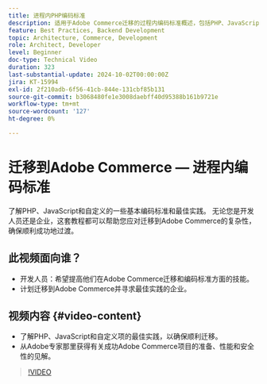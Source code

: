 ```yaml
---
title: 进程内PHP编码标准
description: 适用于Adobe Commerce迁移的过程内编码标准概述，包括PHP、JavaScript和自定义的最佳实践。
feature: Best Practices, Backend Development
topic: Architecture, Commerce, Development
role: Architect, Developer
level: Beginner
doc-type: Technical Video
duration: 323
last-substantial-update: 2024-10-02T00:00:00Z
jira: KT-15994
exl-id: 2f210adb-6f56-41cb-844e-131cbf85b131
source-git-commit: b3068480fe1e3008daebff40d95388b161b9721e
workflow-type: tm+mt
source-wordcount: '127'
ht-degree: 0%

---
```


# 迁移到Adobe Commerce — 进程内编码标准

了解PHP、JavaScript和自定义的一些基本编码标准和最佳实践。 无论您是开发人员还是企业，这套教程都可以帮助您应对迁移到Adobe Commerce的复杂性，确保顺利成功地过渡。

## 此视频面向谁？

* 开发人员：希望提高他们在Adobe Commerce迁移和编码标准方面的技能。
* 计划迁移到Adobe Commerce并寻求最佳实践的企业。

## 视频内容 {#video-content}

* 了解PHP、JavaScript和自定义项的最佳实践，以确保顺利迁移。
* 从Adobe专家那里获得有关成功Adobe Commerce项目的准备、性能和安全性的见解。

>[!VIDEO](https://video.tv.adobe.com/v/3434857?learn=on&enablevpops)
